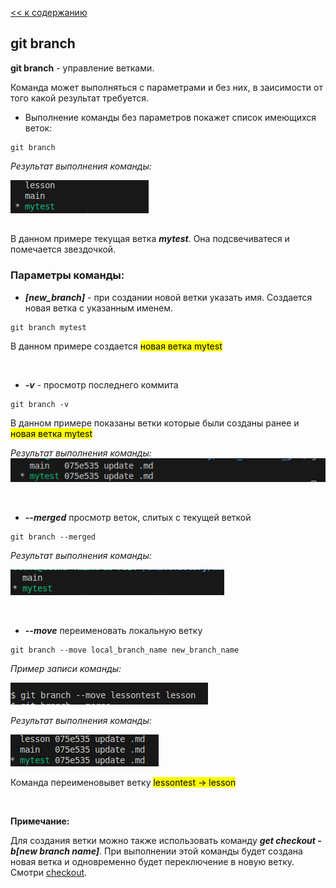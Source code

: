 [<< к содержанию](./readme.md)

## git branch

**git branch** - управление ветками. 

Команда может выполняться с параметрами и без них, в заисимости от того какой результат требуется.

* Выполнение команды без параметров покажет список имеющихся веток:

```bash=
git branch
```

*Результат выполнения команды:*

![Вывод команды](/assets/skillfack_git_branch.png)
##

В данном примере текущая ветка  ***mytest***. Она подсвечиватеся и помечается звездочкой.


### Параметры команды:

* ***[new_branch]*** - при создании новой ветки указать имя. Создается новая ветка с указанным именем. 


```bash=
git branch mytest
```

В данном примере создается <mark>новая ветка mytest<mark>

<br>

* ***-v***  -  просмотр последнего коммита

```bash=
git branch -v
```

В данном примере показаны ветки которые были созданы ранее и <mark>новая ветка mytest<mark>

*Результат выполнения команды:*
![Вывод команды](./assets/skillfact_git_branch_v.png)

<br>

* ***--merged***  просмотр веток, слитых с текущей веткой


```bash=
git branch --merged
```

*Результат выполнения команды:*     

![Вывод команды](./assets/skillfact_git_branch_merge.png)

<br>

* ***--move***  переименовать локальную ветку


```bash=
git branch --move local_branch_name new_branch_name
```
   
*Пример записи команды:*

![Команда](./assets/skillfact_git_branch_move.png)


*Результат выполнения команды:*


![Вывод команды](./assets/skillfact_git_branch_move_output.png)

Команда переименовывет ветку <mark>lessontest -> lesson<mark>  

<br>

**Примечание:** 

Для создания ветки можно также использовать команду ***get checkout -b[new branch name]***. При выполнении этой команды будет создана новая ветка и одновременно будет переключение в новую ветку. Смотри [checkout](./checkout.md).



